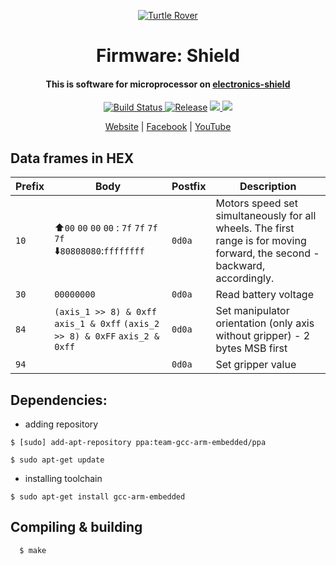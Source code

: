 <p align="center">
  <a href="http://turtlerover.com" alt="Turtle Rover"><img src="https://avatars3.githubusercontent.com/u/36553642?s=84&v=4" alt="Turtle Rover" /></a>
</p>
<h1 align="center">Firmware: Shield</h1>
<h4 align="center">This is software for microprocessor on <a href="https://github.com/TurtleRover/electronics-shield">electronics-shield</a></h4>

<p align="center">
  <a href="https://travis-ci.org/TurtleRover/firmware-shield">
    <img src="https://travis-ci.org/TurtleRover/firmware-shield.svg?branch=master" alt="Build Status">
  </a>
  <a href="https://github.com/TurtleRover/firmware-shield/releases">
    <img src="https://img.shields.io/github/release/TurtleRover/firmware-shield.svg" alt="Release"></a>
  <a href="https://github.com/TurtleRover/firmware-shield/blob/master/LICENSE">
      <img src="https://img.shields.io/github/license/TurtleRover/firmware-shield.svg">
  </a>
  <a href="https://twitter.com/TurtleRover">
    <img src="https://img.shields.io/twitter/follow/TurtleRover.svg?style=social&label=Follow">
  </a>
</p>
<p align="center">
  <a href="http://turtlerover.com" alt="Website">Website</a> |
  <a href="https://www.facebook.com/TurtleRover/" alt="Facebook">Facebook</a> |
  <a href="https://www.youtube.com/channel/UCxukvEct3wP0S5FACa3uelA" alt="YouTube">YouTube</a>
</p>

## Data frames in HEX

| Prefix | Body | Postfix | Description |
| --- | --- | --- | --- |
| `10` | ⬆️`00` `00` `00` `00` : `7f` `7f` `7f` `7f`<br>⬇️`80808080`:`ffffffff`| `0d0a` | Motors speed set simultaneously for all wheels. The first range is for moving forward, the second - backward, accordingly. |
| `30` | `00000000` | `0d0a` | Read battery voltage |
| `84` | `(axis_1 >> 8) & 0xff` `axis_1 & 0xff` `(axis_2 >> 8) & 0xFF` `axis_2 & 0xff` | `0d0a` | Set manipulator orientation (only axis without gripper)	- 2 bytes MSB first |
| `94` | | `0d0a` | Set gripper value |


## Dependencies:

 * adding repository 
```
$ [sudo] add-apt-repository ppa:team-gcc-arm-embedded/ppa
```

```
$ sudo apt-get update 
```
 * installing toolchain
 
```
$ sudo apt-get install gcc-arm-embedded
```

## Compiling & building

```
  $ make
```
